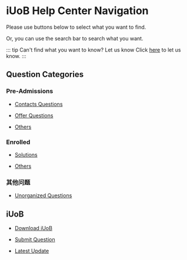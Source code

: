 # iUoB Help Center Navigation

Please use buttons below to select what you want to find.

Or, you can use the search bar to search what you want.

::: tip Can't find what you want to know? Let us know
Click [here](./iUoB/submit/) to let us know.
:::

## Question Categories


### Pre-Admissions

- [Contacts Questions](./pre-admissions/contacts/)

- [Offer Questions](./pre-admissions/admissions/)

- [Others](./pre-admissions/others/)



### Enrolled

- [Solutions](./enrolled/solutions/)

- [Others](./enrolled/others/)



### 其他问题

- [Unorganized Questions](./others/unorganized/)



## iUoB

- [Download iUoB](./iUoB/download/)

- [Submit Question](./iUoB/submit/)

- [Latest Update](./iUoB/updates/)
